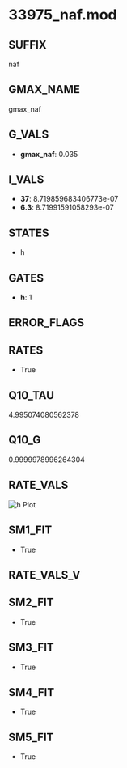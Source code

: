 # 33975_naf.mod

## SUFFIX

naf

## GMAX_NAME

gmax_naf

## G_VALS

- **gmax_naf**: 0.035

## I_VALS

- **37**: 8.719859683406773e-07
- **6.3**: 8.71991591058293e-07

## STATES

- h

## GATES

- **h**: 1

## ERROR_FLAGS


## RATES

- True

## Q10_TAU

4.995074080562378

## Q10_G

0.9999978996264304

## RATE_VALS

![h Plot](/Users/pbozelos/Dropbox/icg-Chai-Panos/supermodels/output_markdown_files/Na/33975_naf.mod/images/h.png)

## SM1_FIT

- True

## RATE_VALS_V

## SM2_FIT

- True

## SM3_FIT

- True

## SM4_FIT

- True

## SM5_FIT

- True

